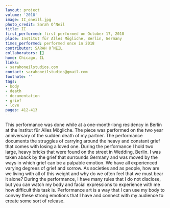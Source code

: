 ```yaml
---
layout: project
volume: '2018'
image: II_oneill.jpg
photo_credit: Sarah O’Neil
title: II
first_performed: first performed on October 17, 2018
place: Institut für Alles Mögliche, Berlin, Germany
times_performed: performed once in 2018
contributor: SARAH O’NEIL
collaborators: []
home: Chicago, IL
links:
- sarahoneilstudios.com
contact: sarahoneilstudios@gmail.com
footnote: ''
tags:
- body
- death
- documentation
- grief
- love
pages: 412-413
---
```




This performance was done while at a one-month-long residency in Berlin at the Institut für Alles Mögliche. The piece was performed on the two year anniversary of the sudden death of my partner. The performance documents the struggles of carrying around the heavy and constant grief that comes with losing a loved one. During the performance I hold two large, heavy bricks that were found on the street in Wedding, Berlin. I was taken aback by the grief that surrounds Germany and was moved by the ways in which grief can be a palpable emotion. We have all experienced varying degrees of grief and sorrow. As societies and as people, how are we living with all of this weight and why do we often feel that we must bear it alone? During the performance, I have many rules that I do not disclose, but you can watch my body and facial expressions to experience with me how difficult this task is. Performance art is a way that I can use my body to convey these strong emotions that I have and connect with my audience to create some sort of release.
